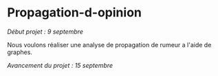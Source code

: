 # Propagation-d-opinion

*Début projet : 9 septembre*

Nous voulons réaliser une analyse de propagation
de rumeur a l'aide de graphes.

*Avancement du projet : 15 septembre*

